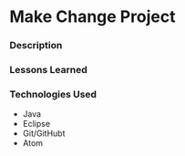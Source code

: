 # Make Change Project

### Description

### Lessons Learned

### Technologies Used

- Java
- Eclipse
- Git/GitHubt
- Atom
